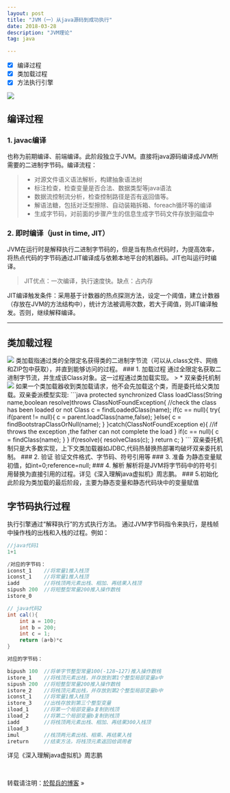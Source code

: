 ```yaml
---
layout: post
title: "JVM（一）从java源码到成功执行"
date: 2018-03-28 
description: "JVM理论"
tag: java  

---     
```


- [x] 编译过程
- [x] 类加载过程
- [x] 方法执行引擎

<img src="{{site.baseurl}}/images/posts/compiler.JPG"/>



## 编译过程

### 1. javac编译
也称为前期编译、前端编译。此阶段独立于JVM。直接将java源码编译成JVM所需要的二进制字节码。编译流程：
> * 对源文件语义语法解析，构建抽象语法树
> * 标注检查，检查变量是否合法、数据类型等java语法
> * 数据流控制流分析，检查控制路径是否有返回值等。
> * 解语法糖，包括对泛型擦除、自动装箱拆箱、foreach循环等的编译
> * 生成字节码，对前面的步骤产生的信息生成字节码文件存放到磁盘中

### 2. 即时编译（just in time, JIT）
JVM在运行时是解释执行二进制字节码的，但是当有热点代码时，为提高效率，将热点代码的字节码通过JIT编译成与依赖本地平台的机器码。JIT也叫运行时编译。

> JIT优点：一次编译，执行速度快。缺点：占内存

JIT编译触发条件：采用基于计数器的热点探测方法，设定一个阈值，建立计数器（存放在JVM的方法结构中），统计方法被调用次数，若大于阈值，则JIT编译触发。否则，继续解释编译。
____
## 类加载过程
<img src="{{site.baseurl}}/images/posts/classLoad.JPG"/>
类加载指通过类的全限定名获得类的二进制字节流（可以从.class文件、网络和ZIP包中获取），并直到能够访问的过程。
### 1. 加载过程
通过全限定名获取二进制字节流，并生成该Class对象。这一过程通过类加载实现。
> * 双亲委托机制

<img src="{{site.baseurl}}/images/posts/shuangqin.JPG"/>
如果一个类加载器收到类加载请求，他不会先加载这个类，而是委托给父类加载。双亲委派模型实现:
```java
protected synchronized Class<?> loadClass(String name,boolean resolve)throws ClassNotFoundException{
    //check the class has been loaded or not
    Class c = findLoadedClass(name);
    if(c == null){
        try{
            if(parent != null){
                c = parent.loadClass(name,false);
            }else{
                c = findBootstrapClassOrNull(name);
            }
        }catch(ClassNotFoundException e){
            //if throws the exception ,the father can not complete the load
        }
        if(c == null){
            c = findClass(name);
        }
    }
    if(resolve){
        resolveClass(c);
    }
    return c;
}
```
双亲委托机制只是大多数实现，上下文类加载器如JDBC,代码热替换热部署均破坏双亲委托机制。
### 2. 验证
验证文件格式、字节码、符号引用等
### 3. 准备
为静态变量赋初值，如int=0;reference=null;
### 4. 解析
解析将是JVM将字节码中的符号引用替换为直接引用的过程。详见《深入理解java虚拟机》周志鹏。
### 5.初始化
此阶段为类加载的最后阶段，主要为静态变量和静态代码块中的变量赋值


## 字节码执行过程
执行引擎通过“解释执行”的方式执行方法。
通过JVM字节码指令来执行，是栈帧中操作栈的出栈和入栈的过程。例如：

```java
//java代码1
1+1

/对应的字节码：
iconst_1    //将常量1推入栈顶
iconst_1    //将常量1推入栈顶
iadd        //将栈顶两元素出栈、相加、再结果入栈顶
sipush 200  //将短整型常量200推入操作数栈
istore_0
```


```java
// java代码2
int cal(){
	int a = 100;
	int b = 200;
	int c = 1;
	return (a+b)*c
}

对应的字节码：

bipush 100  //将单字节整型常量100(-128~127)推入操作数栈
istore_1    //将栈顶元素出栈，并存放到第1个整型局部变量a中
sipush 200  //将短整型常量200推入操作数栈
istore_2    //将栈顶元素出栈，并存放到第2个整型局部变量b中
iconst_1    //将常量1推入栈顶
istore_3    //出栈存放到第三个整型变量
iload_1     //将第一个局部变量a复制到栈顶
iload_2     //将第二个局部变量b复制到栈顶 
iadd        //将栈顶两元素出栈、相加、再结果300入栈顶
iload_3
imul        //栈顶两元素出栈、相乘、再结果入栈
ireturn     //结束方法，将栈顶元素返回给调用者
```
详见《深入理解java虚拟机》周志鹏

<br>

转载请注明：[於帮兵的博客](http://yubangbing.github.io) » 